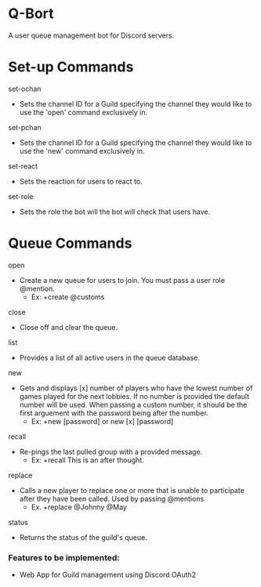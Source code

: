 # Q-Bort
A user queue management bot for Discord servers.
<h1>Set-up Commands</h1>

set-ochan
<ul><li>
  Sets the channel ID for a Guild specifying the channel they would like to use the 'open' command exclusively in.
</ul></li>

set-pchan
<ul><li>
  Sets the channel ID for a Guild specifying the channel they would like to use the 'new' command exclusively in.
</ul></li>

set-react
<ul><li>
  Sets the reaction for users to react to.
</ul></li>

set-role
<ul><li>
  Sets the role the bot will the bot will check that users have.
</ul></li>

<h1>Queue Commands</h1>

open
<ul><li>
  Create a new queue for users to join. You must pass a user role @mention. 
  <ul><li>
    Ex: +create @customs
  </ul></li>
</ul></li>

close
<ul><li>
  Close off and clear the queue.
</ul></li>

list
<ul><li>
  Provides a list of all active users in the queue database.
</ul></li>

new
<ul><li>
  Gets and displays [x] number of players who have the lowest number of games played for the next lobbies. If no number is provided the default number will be used. When passing a custom number, it should be the first arguement with the password being after the number.
  <ul><li>
    Ex: +new [password] or new [x] [password]
  </ul></li>
</ul></li>

recall
<ul><li>
  Re-pings the last pulled group with a provided message.
  <ul><li>
    Ex: +recall This is an after thought.
  </ul></li>
</ul></li>

replace
<ul><li>
  Calls a new player to replace one or more that is unable to participate after they have been called. Used by passing @mentions
  <ul><li>
    Ex. +replace @Johnny @May
  </ul></li>
</ul></li>

status
<ul><li>
  Returns the status of the guild's queue.
</ul></li>
<h3>Features to be implemented:</h3>
<ul><li>
  Web App for Guild management using Discord OAuth2
</li></ul>
